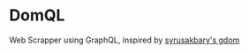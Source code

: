 # DomQL
Web Scrapper using GraphQL, inspired by [syrusakbary's gdom](https://github.com/syrusakbary/gdom)
